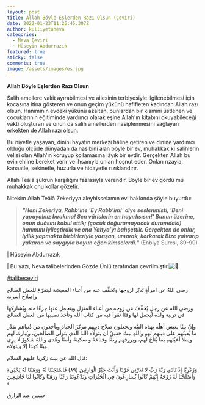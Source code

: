 ```yaml
---
layout: post
title: Allah Böyle Eşlerden Razı Olsun (Çeviri)
date: 2022-01-23T11:26:45.307Z
author: kulliyetuneva
categories:
  - Neva Çeviri
  - Hüseyin Abdurrazık
featured: true
sticky: false
comments: true
image: /assets/images/es.jpg
---
```

<!--StartFragment-->

**Allah Böyle Eşlerden Razı Olsun**

Salih amellere vakit ayırabilmesi ve ailesinin terbiyesiyle ilgilenebilmesi için kocasına itina gösteren ve onun geçim yükünü hafifleten kadından Allah razı olsun. Hanımının evdeki yükünü azaltan, bunlardan bir kısmını üstlenen ve çocuklarının eğitiminde yardımcı olarak eşine Allah'ın kitabını okuyabileceği vakti oluşturan ve onun da salih amellerden nasiplenmesini sağlayan erkekten de Allah razı olsun.

Bu niyetle yaşayan, dinini hayatın merkezi hâline getiren ve dinine yardımcı olduğu ölçüde dünyadan da nasibini alan böyle bir ev, muhakkak ki salihlerin velisi olan Allah'ın koruyup kollamasına lâyık bir evdir. Gerçekten Allah bu evin ehline bereket verir ve ihsanıyla onları hoşnut eder. Onları rızayla, kanaatle, sekinetle, huzurla ve hidayetle rızıklandırır.

Allah Teâlâ şükrün karşılığını fazlasıyla verendir. Böyle bir ev gördü mü muhakkak onu kollar gözetir.

Nitekim Allah Teâlâ Zekeriyya aleyhisselamın evi hakkında şöyle buyurdu:

> ***"Hani Zekeriya, Rabb’ine 'Ey Rabb’im!' diye seslenmişti, 'Beni yapayalnız bırakma! Sen vârislerin en hayırlısısın!' Bunun üzerine, onun duâsını kabul ettik; (çocuk doğuramayacak durumdaki) hanımını iyileştirdik ve ona Yahya’yı bahşettik. Gerçekten de onlar, iyilik yapmakta birbirleriyle yarışan, umarak, korkarak Bize yalvarıp yakaran ve saygıyla boyun eğen kimselerdi."*** (Enbiya Suresi, 89-90)

\| Hüseyin Abdurrazık

\| Bu yazı, Neva talibelerinden Gözde Ünlü tarafından çevrilmiştir.![🌿](https://www.facebook.com/images/emoji.php/v9/t1e/1/16/1f33f.png)

[\#talibeceviri](https://www.facebook.com/hashtag/talibeceviri?__eep__=6&__cft__[0]=AZVSCmg97OOXqGA70drnBvbDqqnvn0YavEkuFAGlwd0jseXsQaTWOXHYy6TaeZ3fgmFxHFmcSW3aXyoSs7BB7PkcOI0zAhFSN5l16fXN__3gtL_ShJYWkP90gPXZAa_KjSE&__tn__=*NK-R)

رضي اللهُ عن امرأةٍ تُدبّر لزوجها وتُخفِّف عنه من أعباء المعيشة ليتفرّغ للعمل الصالح وإصلاح أسرته

ورضي الله عن رجلٍ يُخَفِّفُ عن زوجه من أعباء المنزل ويتحمل عنها جزءًا منه ويُشاركها في تربية ولده ليجعل لها وقتًا تقرأ فيه من كتاب الله وتأخذ نصيبها من العمل الصالح

وإنّ بيتًا يعيش أهلُه بهذه النيَّة ويجعلون صلاح دينِهم مركزَ الحياة ويأخذون من دُنياهم بقدْر ما يُعينُهم على دينهم لهو واللهِ بيتٌ حقيقٌ أن يتولّاه اللهُ الذي يتولّى الصالحين، ويُبارك لهم ويملأ أعيُنَهم بما يُتاحُ لهم، ويرزقهم رِضًا وقناعةً و سكينةً وأمنًا وهُدى واللهُ شكورٌ لا يرى بيتًا كهذا إلا ويتولّاه.

قال الله عن بيت زكريا عليهم السلام:

﴿وَزَكَرِيَّا إِذْ نَادَى رَبَّهُ رَبِّ لا تَذَرْنِي فَرْدًا وَأَنْتَ خَيْرُ الْوَارِثِينَ (٨٩) فَاسْتَجَبْنَا لَهُ وَوَهَبْنَا لَهُ يَحْيَى وَأَصْلَحْنَا لَهُ زَوْجَهُ إِنَّهُمْ كَانُوا يُسَارِعُونَ فِي الْخَيْرَاتِ وَيَدْعُونَنَا رَغَبًا وَرَهَبًا وَكَانُوا لَنَا خَاشِعِينَ ﴾

حسين عبد الرازق

<!--EndFragment-->